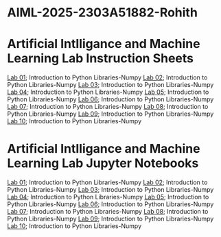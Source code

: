 # AIML-2025-2303A51882-Rohith
# Artificial Intlligance and Machine Learning Lab Instruction Sheets
[Lab 01](); Introduction to Python Libraries-Numpy
[Lab 02](); Introduction to Python Libraries-Numpy
[Lab 03](); Introduction to Python Libraries-Numpy
[Lab 04](); Introduction to Python Libraries-Numpy
[Lab 05](); Introduction to Python Libraries-Numpy
[Lab 06](); Introduction to Python Libraries-Numpy
[Lab 07](); Introduction to Python Libraries-Numpy
[Lab 08](); Introduction to Python Libraries-Numpy
[Lab 09](); Introduction to Python Libraries-Numpy
[Lab 10](); Introduction to Python Libraries-Numpy

# Artificial Intlligance and Machine Learning Lab Jupyter Notebooks
[Lab 01](); Introduction to Python Libraries-Numpy
[Lab 02](); Introduction to Python Libraries-Numpy
[Lab 03](); Introduction to Python Libraries-Numpy
[Lab 04](); Introduction to Python Libraries-Numpy
[Lab 05](); Introduction to Python Libraries-Numpy
[Lab 06](); Introduction to Python Libraries-Numpy
[Lab 07](); Introduction to Python Libraries-Numpy
[Lab 08](); Introduction to Python Libraries-Numpy
[Lab 09](); Introduction to Python Libraries-Numpy
[Lab 10](); Introduction to Python Libraries-Numpy
